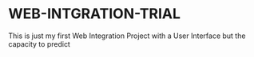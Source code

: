 # WEB-INTGRATION-TRIAL
This is just my first Web Integration Project with a User Interface but the capacity to predict
